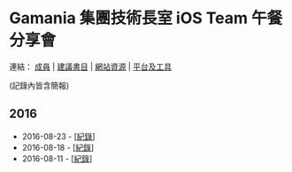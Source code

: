 # Gamania 集團技術長室 iOS Team 午餐分享會

連結： [成員](ATTENDEES.markdown) | [建議書目](BOOKS.markdown) | [網站資源](RESOURCES.markdown) | [平台及工具](TOOLS.markdown) 

(記錄內皆含簡報)

## 2016

- 2016-08-23 - [[紀錄](2016-08-23/README.markdown)]
- 2016-08-18 - [[紀錄](2016-08-18/README.markdown)]
- 2016-08-11 - [[紀錄](2016-08-11/README.markdown)]

